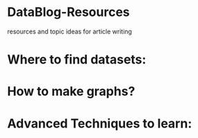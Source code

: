 # DataBlog-Resources
resources and topic ideas for article writing

# Where to find datasets:

# How to make graphs?

# Advanced Techniques to learn:

